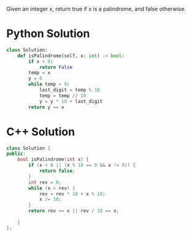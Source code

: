 Given an integer x, return true if x is a palindrome, and false otherwise.

# Python Solution

```python
class Solution:
    def isPalindrome(self, x: int) -> bool:
        if x < 0:
            return False
        temp = x
        y = 0
        while temp > 0:
            last_digit = temp % 10
            temp = temp // 10
            y = y * 10 + last_digit
        return y == x
```

# C++ Solution

```cpp
class Solution {
public:
    bool isPalindrome(int x) {
        if (x < 0 || (x % 10 == 0 && x != 0)) {
            return false;
        }
        int rev = 0;
        while (x > rev) {
            rev = rev * 10 + x % 10;
            x /= 10;
        }
        return rev == x || rev / 10 == x;
        
    }
};
```